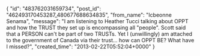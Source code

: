 {
   "id": "483762031659734",
   "post_id": "462493170453287_480677688634835",
   "from_name": "Icbeonne Senama",
   "message": "I am listening to Heather Tucci talking about OPPT and how the TRUST they set up is encompassing all \"people\". Scott said that a PERSON can't be part of two TRUSTs. Yet I (unwillingly) am attached to the government of Canada via their trust... how can OPPT BE? What have I missed?",
   "created_time": "2013-02-22T05:52:04+0000"
 }
